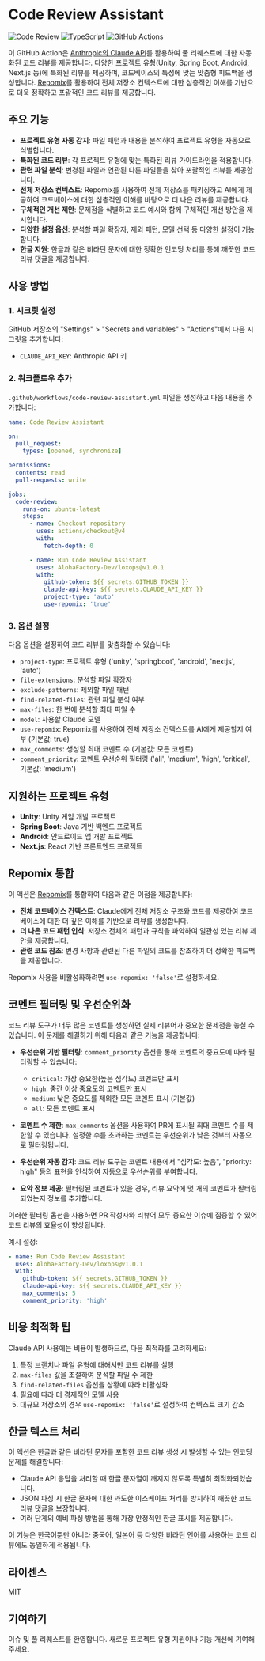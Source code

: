 # Code Review Assistant

![Code Review](https://img.shields.io/badge/AI-Code%20Review-purple)
![TypeScript](https://img.shields.io/badge/Language-TypeScript-blue)
![GitHub Actions](https://img.shields.io/badge/CI-GitHub%20Actions-2088FF)

이 GitHub Action은 [Anthropic의 Claude API](https://www.anthropic.com/claude)를 활용하여 풀 리퀘스트에 대한 자동화된 코드 리뷰를 제공합니다. 다양한 프로젝트 유형(Unity, Spring Boot, Android, Next.js 등)에 특화된 리뷰를 제공하며, 코드베이스의 특성에 맞는 맞춤형 피드백을 생성합니다. [Repomix](https://github.com/yamadashy/repomix)를 활용하여 전체 저장소 컨텍스트에 대한 심층적인 이해를 기반으로 더욱 정확하고 포괄적인 코드 리뷰를 제공합니다.

## 주요 기능

- **프로젝트 유형 자동 감지**: 파일 패턴과 내용을 분석하여 프로젝트 유형을 자동으로 식별합니다.
- **특화된 코드 리뷰**: 각 프로젝트 유형에 맞는 특화된 리뷰 가이드라인을 적용합니다.
- **관련 파일 분석**: 변경된 파일과 연관된 다른 파일들을 찾아 포괄적인 리뷰를 제공합니다.
- **전체 저장소 컨텍스트**: Repomix를 사용하여 전체 저장소를 패키징하고 AI에게 제공하여 코드베이스에 대한 심층적인 이해를 바탕으로 더 나은 리뷰를 제공합니다.
- **구체적인 개선 제안**: 문제점을 식별하고 코드 예시와 함께 구체적인 개선 방안을 제시합니다.
- **다양한 설정 옵션**: 분석할 파일 확장자, 제외 패턴, 모델 선택 등 다양한 설정이 가능합니다.
- **한글 지원**: 한글과 같은 비라틴 문자에 대한 정확한 인코딩 처리를 통해 깨끗한 코드 리뷰 댓글을 제공합니다.

## 사용 방법

### 1. 시크릿 설정

GitHub 저장소의 "Settings" > "Secrets and variables" > "Actions"에서 다음 시크릿을 추가합니다:

- `CLAUDE_API_KEY`: Anthropic API 키

### 2. 워크플로우 추가

`.github/workflows/code-review-assistant.yml` 파일을 생성하고 다음 내용을 추가합니다:

```yaml
name: Code Review Assistant

on:
  pull_request:
    types: [opened, synchronize]

permissions:
  contents: read
  pull-requests: write

jobs:
  code-review:
    runs-on: ubuntu-latest
    steps:
      - name: Checkout repository
        uses: actions/checkout@v4
        with:
          fetch-depth: 0

      - name: Run Code Review Assistant
        uses: AlohaFactory-Dev/loxops@v1.0.1
        with:
          github-token: ${{ secrets.GITHUB_TOKEN }}
          claude-api-key: ${{ secrets.CLAUDE_API_KEY }}
          project-type: 'auto'
          use-repomix: 'true'
```

### 3. 옵션 설정

다음 옵션을 설정하여 코드 리뷰를 맞춤화할 수 있습니다:

- `project-type`: 프로젝트 유형 ('unity', 'springboot', 'android', 'nextjs', 'auto')
- `file-extensions`: 분석할 파일 확장자
- `exclude-patterns`: 제외할 파일 패턴
- `find-related-files`: 관련 파일 분석 여부
- `max-files`: 한 번에 분석할 최대 파일 수
- `model`: 사용할 Claude 모델
- `use-repomix`: Repomix를 사용하여 전체 저장소 컨텍스트를 AI에게 제공할지 여부 (기본값: true)
- `max_comments`: 생성할 최대 코멘트 수 (기본값: 모든 코멘트)
- `comment_priority`: 코멘트 우선순위 필터링 ('all', 'medium', 'high', 'critical', 기본값: 'medium')

## 지원하는 프로젝트 유형

- **Unity**: Unity 게임 개발 프로젝트
- **Spring Boot**: Java 기반 백엔드 프로젝트
- **Android**: 안드로이드 앱 개발 프로젝트
- **Next.js**: React 기반 프론트엔드 프로젝트

## Repomix 통합

이 액션은 [Repomix](https://github.com/yamadashy/repomix)를 통합하여 다음과 같은 이점을 제공합니다:

- **전체 코드베이스 컨텍스트**: Claude에게 전체 저장소 구조와 코드를 제공하여 코드베이스에 대한 더 깊은 이해를 기반으로 리뷰를 생성합니다.
- **더 나은 코드 패턴 인식**: 저장소 전체의 패턴과 규칙을 파악하여 일관성 있는 리뷰 제안을 제공합니다.
- **관련 코드 참조**: 변경 사항과 관련된 다른 파일의 코드를 참조하여 더 정확한 피드백을 제공합니다.

Repomix 사용을 비활성화하려면 `use-repomix: 'false'`로 설정하세요.

## 코멘트 필터링 및 우선순위화

코드 리뷰 도구가 너무 많은 코멘트를 생성하면 실제 리뷰어가 중요한 문제점을 놓칠 수 있습니다. 이 문제를 해결하기 위해 다음과 같은 기능을 제공합니다:

- **우선순위 기반 필터링**: `comment_priority` 옵션을 통해 코멘트의 중요도에 따라 필터링할 수 있습니다:
  - `critical`: 가장 중요한(높은 심각도) 코멘트만 표시
  - `high`: 중간 이상 중요도의 코멘트만 표시
  - `medium`: 낮은 중요도를 제외한 모든 코멘트 표시 (기본값)
  - `all`: 모든 코멘트 표시

- **코멘트 수 제한**: `max_comments` 옵션을 사용하여 PR에 표시될 최대 코멘트 수를 제한할 수 있습니다. 설정한 수를 초과하는 코멘트는 우선순위가 낮은 것부터 자동으로 필터링됩니다.

- **우선순위 자동 감지**: 코드 리뷰 도구는 코멘트 내용에서 "심각도: 높음", "priority: high" 등의 표현을 인식하여 자동으로 우선순위를 부여합니다.

- **요약 정보 제공**: 필터링된 코멘트가 있을 경우, 리뷰 요약에 몇 개의 코멘트가 필터링되었는지 정보를 추가합니다.

이러한 필터링 옵션을 사용하면 PR 작성자와 리뷰어 모두 중요한 이슈에 집중할 수 있어 코드 리뷰의 효율성이 향상됩니다.

예시 설정:
```yaml
- name: Run Code Review Assistant
  uses: AlohaFactory-Dev/loxops@v1.0.1
  with:
    github-token: ${{ secrets.GITHUB_TOKEN }}
    claude-api-key: ${{ secrets.CLAUDE_API_KEY }}
    max_comments: 5
    comment_priority: 'high'
```

## 비용 최적화 팁

Claude API 사용에는 비용이 발생하므로, 다음 최적화를 고려하세요:

1. 특정 브랜치나 파일 유형에 대해서만 코드 리뷰를 실행
2. `max-files` 값을 조절하여 분석할 파일 수 제한
3. `find-related-files` 옵션을 상황에 따라 비활성화
4. 필요에 따라 더 경제적인 모델 사용
5. 대규모 저장소의 경우 `use-repomix: 'false'`로 설정하여 컨텍스트 크기 감소

## 한글 텍스트 처리

이 액션은 한글과 같은 비라틴 문자를 포함한 코드 리뷰 생성 시 발생할 수 있는 인코딩 문제를 해결합니다:

- Claude API 응답을 처리할 때 한글 문자열이 깨지지 않도록 특별히 최적화되었습니다.
- JSON 파싱 시 한글 문자에 대한 과도한 이스케이프 처리를 방지하여 깨끗한 코드 리뷰 댓글을 보장합니다.
- 여러 단계의 예비 파싱 방법을 통해 가장 안정적인 한글 표시를 제공합니다.

이 기능은 한국어뿐만 아니라 중국어, 일본어 등 다양한 비라틴 언어를 사용하는 코드 리뷰에도 동일하게 적용됩니다.

## 라이센스

MIT

## 기여하기

이슈 및 풀 리퀘스트를 환영합니다. 새로운 프로젝트 유형 지원이나 기능 개선에 기여해 주세요.